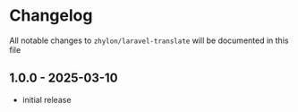# Changelog

All notable changes to `zhylon/laravel-translate` will be documented in this file


## 1.0.0 - 2025-03-10

- initial release
